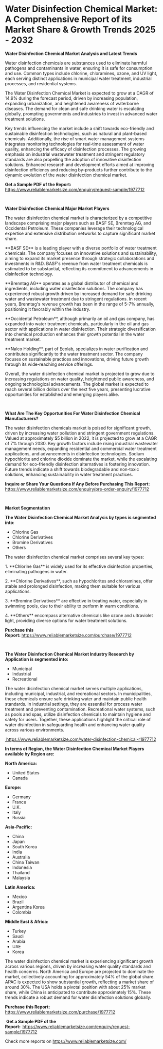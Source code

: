 <p><h1>Water Disinfection Chemical Market: A Comprehensive Report of its Market Share & Growth Trends 2025 - 2032</h1></p><p><strong>Water Disinfection Chemical Market Analysis and Latest Trends</strong></p>
<p><p>Water disinfection chemicals are substances used to eliminate harmful pathogens and contaminants in water, ensuring it is safe for consumption and use. Common types include chlorine, chloramines, ozone, and UV light, each serving distinct applications in municipal water treatment, industrial processes, and residential systems.</p><p>The Water Disinfection Chemical Market is expected to grow at a CAGR of 14.9% during the forecast period, driven by increasing population, expanding urbanization, and heightened awareness of waterborne diseases. The demand for clean and safe drinking water is escalating globally, prompting governments and industries to invest in advanced water treatment solutions. </p><p>Key trends influencing the market include a shift towards eco-friendly and sustainable disinfection technologies, such as natural and plant-based chemicals. Additionally, the rise of smart water management systems integrates monitoring technologies for real-time assessment of water quality, enhancing the efficacy of disinfection processes. The growing emphasis on industrial wastewater treatment and stringent regulatory standards are also propelling the adoption of innovative disinfection solutions. Enhanced research and development efforts aimed at improving disinfection efficiency and reducing by-products further contribute to the dynamic evolution of the water disinfection chemical market.</p></p>
<p><strong>Get a Sample PDF of the Report:&nbsp;</strong> <a href="https://www.reliablemarketsize.com/enquiry/request-sample/1977712?utm_campaign=3217&utm_medium=2&utm_source=Github&utm_content=ia&utm_term=03042025&utm_id=water-disinfection-chemical">https://www.reliablemarketsize.com/enquiry/request-sample/1977712</a></p>
<p>&nbsp;</p>
<p><strong>Water Disinfection Chemical Major Market Players</strong></p>
<p><p>The water disinfection chemical market is characterized by a competitive landscape comprising major players such as BASF SE, Brenntag AG, and Occidental Petroleum. These companies leverage their technological expertise and extensive distribution networks to capture significant market share.</p><p>**BASF SE** is a leading player with a diverse portfolio of water treatment chemicals. The company focuses on innovative solutions and sustainability, aiming to expand its market presence through strategic collaborations and investments in R&D. BASF's revenue from water treatment chemicals is estimated to be substantial, reflecting its commitment to advancements in disinfection technology.</p><p>**Brenntag AG** operates as a global distributor of chemical and ingredients, including water disinfection solutions. The company has experienced robust growth driven by increased demand for safe drinking water and wastewater treatment due to stringent regulations. In recent years, Brenntag's revenue growth has been in the range of 5-7% annually, positioning it favorably within the industry.</p><p>**Occidental Petroleum**, although primarily an oil and gas company, has expanded into water treatment chemicals, particularly in the oil and gas sector with applications in water disinfection. Their strategic diversification into chemical production enhances their growth potential in the water treatment market.</p><p>**Nalco Holding**, part of Ecolab, specializes in water purification and contributes significantly to the water treatment sector. The company focuses on sustainable practices and innovations, driving future growth through its wide-reaching service offerings.</p><p>Overall, the water disinfection chemical market is projected to grow due to increasing regulations on water quality, heightened public awareness, and ongoing technological advancements. The global market is expected to reach several billion dollars over the next five years, presenting lucrative opportunities for established and emerging players alike.</p></p>
<p>&nbsp;</p>
<p><strong>What Are The Key Opportunities For Water Disinfection Chemical Manufacturers?</strong></p>
<p><p>The water disinfection chemicals market is poised for significant growth, driven by increasing water pollution and stringent government regulations. Valued at approximately $5 billion in 2022, it is projected to grow at a CAGR of 7% through 2030. Key growth factors include rising industrial wastewater management needs, expanding residential and commercial water treatment applications, and advancements in disinfection technologies. Sodium hypochlorite and chlorine dioxide dominate the market, while the escalating demand for eco-friendly disinfection alternatives is fostering innovation. Future trends indicate a shift towards biodegradable and non-toxic solutions, enhancing sustainability in water treatment practices.</p></p>
<p><strong>Inquire or Share Your Questions If Any Before Purchasing This Report:</strong> <a href="https://www.reliablemarketsize.com/enquiry/pre-order-enquiry/1977712?utm_campaign=3217&utm_medium=2&utm_source=Github&utm_content=ia&utm_term=03042025&utm_id=water-disinfection-chemical">https://www.reliablemarketsize.com/enquiry/pre-order-enquiry/1977712</a></p>
<p>&nbsp;</p>
<p><strong>Market Segmentation</strong></p>
<p><strong>The Water Disinfection Chemical Market Analysis by types is segmented into:</strong></p>
<p><ul><li>Chlorine Gas</li><li>Chlorine Derivatives</li><li>Bromine Derivatives</li><li>Others</li></ul></p>
<p><p>The water disinfection chemical market comprises several key types: </p><p>1. **Chlorine Gas** is widely used for its effective disinfection properties, eliminating pathogens in water.</p><p>  </p><p>2. **Chlorine Derivatives**, such as hypochlorites and chloramines, offer stable and prolonged disinfection, making them suitable for various applications.</p><p>3. **Bromine Derivatives** are effective in treating water, especially in swimming pools, due to their ability to perform in warm conditions.</p><p>4. **Others** encompass alternative chemicals like ozone and ultraviolet light, providing diverse options for water treatment solutions.</p></p>
<p><strong>Purchase this Report:&nbsp;</strong><a href="https://www.reliablemarketsize.com/purchase/1977712?utm_campaign=3217&utm_medium=2&utm_source=Github&utm_content=ia&utm_term=03042025&utm_id=water-disinfection-chemical">https://www.reliablemarketsize.com/purchase/1977712</a></p>
<p>&nbsp;</p>
<p><strong>The Water Disinfection Chemical Market Industry Research by Application is segmented into:</strong></p>
<p><ul><li>Municipal</li><li>Industrial</li><li>Recreational</li></ul></p>
<p><p>The water disinfection chemical market serves multiple applications, including municipal, industrial, and recreational sectors. In municipalities, these chemicals ensure safe drinking water and maintain public health standards. In industrial settings, they are essential for process water treatment and preventing contamination. Recreational water systems, such as pools and spas, utilize disinfection chemicals to maintain hygiene and safety for users. Together, these applications highlight the critical role of water disinfection in safeguarding health and enhancing water quality across various environments.</p></p>
<p><a href="https://www.reliablemarketsize.com/water-disinfection-chemical-r1977712?utm_campaign=3217&utm_medium=2&utm_source=Github&utm_content=ia&utm_term=03042025&utm_id=water-disinfection-chemical">&nbsp;https://www.reliablemarketsize.com/water-disinfection-chemical-r1977712</a></p>
<p><strong>In terms of Region, the Water Disinfection Chemical Market Players available by Region are:</strong></p>
<p>
    <p> <strong> North America: </strong>
        <ul>
            <li>United States</li>
            <li>Canada</li>
        </ul>
        </p> 
    <p> <strong> Europe: </strong>
        <ul>
            <li>Germany</li>
            <li>France</li>
            <li>U.K.</li>
            <li>Italy</li>
            <li>Russia</li>
        </ul>
        </p> 
    <p> <strong> Asia-Pacific: </strong>
        <ul>
            <li>China</li>
            <li>Japan</li>
            <li>South Korea</li>
            <li>India</li>
            <li>Australia</li>
            <li>China Taiwan</li>
            <li>Indonesia</li>
            <li>Thailand</li>
            <li>Malaysia</li>
        </ul>
        </p> 
    <p> <strong> Latin America: </strong>
        <ul>
            <li>Mexico</li>
            <li>Brazil</li>
            <li>Argentina Korea</li>
            <li>Colombia</li>
        </ul>
        </p> 
    <p> <strong> Middle East & Africa: </strong>
        <ul>
            <li>Turkey</li>
            <li>Saudi</li>
            <li>Arabia</li>
            <li>UAE</li>
            <li>Korea</li>
        </ul>
    </p>
    </p>
<p><p>The water disinfection chemical market is experiencing significant growth across various regions, driven by increasing water quality standards and health concerns. North America and Europe are projected to dominate the market, collectively accounting for approximately 54% of the global share. APAC is expected to show substantial growth, reflecting a market share of around 30%. The USA holds a pivotal position with about 25% market share, while China is anticipated to contribute approximately 15%. These trends indicate a robust demand for water disinfection solutions globally.</p></p>
<p><strong>Purchase this Report: </strong><a href="https://www.reliablemarketsize.com/purchase/1977712?utm_campaign=3217&utm_medium=2&utm_source=Github&utm_content=ia&utm_term=03042025&utm_id=water-disinfection-chemical">https://www.reliablemarketsize.com/purchase/1977712</a></p>
<p>&nbsp;<strong>Get a Sample PDF of the Report:&nbsp;&nbsp;</strong><a href="https://www.reliablemarketsize.com/enquiry/request-sample/1977712?utm_campaign=3217&utm_medium=2&utm_source=Github&utm_content=ia&utm_term=03042025&utm_id=water-disinfection-chemical">https://www.reliablemarketsize.com/enquiry/request-sample/1977712</a></p>
<p><strong></strong></p>
<p>Check more reports on <a href="https://www.reliablemarketsize.com/?utm_campaign=3217&utm_medium=2&utm_source=Github&utm_content=ia&utm_term=03042025&utm_id=water-disinfection-chemical">https://www.reliablemarketsize.com/</a></p>